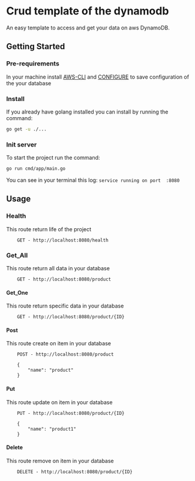 # Crud template of the dynamodb

An easy template to access and get your data on aws DynamoDB.


## Getting Started
### Pre-requirements
In your machine install [AWS-CLI](https://docs.aws.amazon.com/cli/latest/userguide/install-cliv2.html) and [CONFIGURE](https://docs.aws.amazon.com/cli/latest/userguide/cli-chap-configure.html) to save configuration of the your database

### Install
If you already have golang installed you can install by running the command:
```sh
go get -u ./...
```

### Init server
To start the project run the command:
```sh
go run cmd/app/main.go
```
You can see in your terminal this log:
`service running on port  :8080`

## Usage

### Health
This route return life of the project
```text
    GET - http://localhost:8080/health
```

### Get_All
This route return all data in your database
```text
    GET - http://localhost:8080/product
```

#### Get_One
This route return specific data in your database
```text
    GET - http://localhost:8080/product/{ID}
```

#### Post
This route create on item in your database
```text
    POST - http://localhost:8080/product

    {
        "name": "product"
    }
```

#### Put
This route update on item in your database
```text
    PUT - http://localhost:8080/product/{ID}
    
    {
        "name": "product1"
    }
```

#### Delete
This route remove on item in your database
```text
    DELETE - http://localhost:8080/product/{ID}
```

